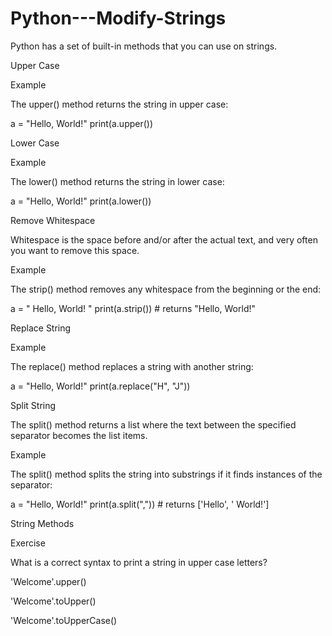 # Python---Modify-Strings

Python has a set of built-in methods that you can use on strings.

Upper Case

Example

The upper() method returns the string in upper case:

a = "Hello, World!"
print(a.upper())

Lower Case

Example

The lower() method returns the string in lower case:

a = "Hello, World!"
print(a.lower())

Remove Whitespace

Whitespace is the space before and/or after the actual text, and very often you want to remove this space.

Example

The strip() method removes any whitespace from the beginning or the end:

a = " Hello, World! "
print(a.strip()) # returns "Hello, World!"

Replace String

Example

The replace() method replaces a string with another string:

a = "Hello, World!"
print(a.replace("H", "J"))

Split String

The split() method returns a list where the text between the specified separator becomes the list items.

Example

The split() method splits the string into substrings if it finds instances of the separator:

a = "Hello, World!"
print(a.split(",")) # returns ['Hello', ' World!']

String Methods

Exercise

What is a correct syntax to print a string in upper case letters?


'Welcome'.upper()

'Welcome'.toUpper()

'Welcome'.toUpperCase()
